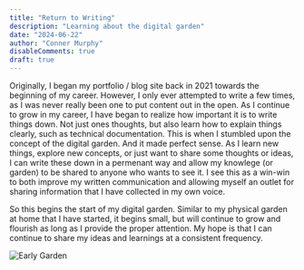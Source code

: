 ```yaml
---
title: "Return to Writing"
description: "Learning about the digital garden"
date: "2024-06-22"
author: "Conner Murphy"
disableComments: true
draft: true
---
```


Originally, I began my portfolio / blog site back in 2021 towards the beginning of my career. However, I only ever attempted to write a few times, as I was never really been one to put content out in the open. As I continue to grow in my career, I have began to realize how important it is to write things down. Not just ones thoughts, but also learn how to explain things clearly, such as technical documentation. This is when I stumbled upon the concept of the digital garden. And it made perfect sense. As I learn new things, explore new concepts, or just want to share some thoughts or ideas, I can write these down in a permenant way and allow my knowlege (or garden) to be shared to anyone who wants to see it. I see this as a win-win to both improve my written communication and allowing myself an outlet for sharing information that I have collected in my own voice.

So this begins the start of my digital garden. Similar to my physical garden at home that I have started, it begins small, but will continue to grow and flourish as long as I provide the proper attention. My hope is that I can continue to share my ideas and learnings at a consistent frequency.

![Early Garden](/img/small_plants.jpg)
